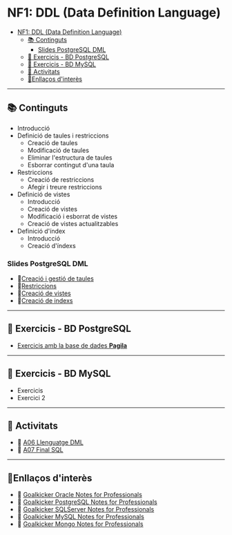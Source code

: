 # NF1: DDL (Data Definition Language)

- [NF1: DDL (Data Definition Language)](#nf1-ddl-data-definition-language)
  - [:books: Continguts](#books-continguts)
    - [Slides PostgreSQL DML](#slides-postgresql-dml)
  - [:notebook: Exercicis - BD PostgreSQL](#notebook-exercicis---bd-postgresql)
  - [:notebook: Exercicis - BD MySQL](#notebook-exercicis---bd-mysql)
  - [:pencil: Activitats](#pencil-activitats)
  - [:link:Enllaços d'interès](#linkenllaços-dinterès)

---

## <a id="continguts"></a>:books: Continguts

- Introducció
- Definició de taules i restriccions
  - Creació de taules
  - Modificació de taules
  - Eliminar l'estructura de taules
  - Esborrar contingut d'una taula
- Restriccions
  - Creació de restriccions
  - Afegir i treure restriccions
- Definició de vistes
  - Introducció
  - Creació de vistes
  - Modificació i esborrat de vistes
  - Creació de vistes actualitzables
- Definició d'índex
  - Introducció
  - Creació d'índexs

### Slides PostgreSQL DML

- :blue_book:[Creació i gestió de taules](CONTINGUTS/M02_UF2_NF2_DOC00_Creacio_i_gestio_de_taules_v2023.pdf)
- :blue_book:[Restriccions](CONTINGUTS/M02_UF2_NF2_DOC01_Restricciones_v2023.pdf)
- :blue_book:[Creació de vistes](CONTINGUTS/M02_UF2_NF2_DOC03_Creacio_Vistes_v2023.pdf)
- :blue_book:[Creació de indexs](CONTINGUTS/M02_UF2_NF2_DOC02_Creacio_Index_v2023.pdf)

---

## <a id="exercicis-pgsql"></a>:notebook: Exercicis - BD PostgreSQL

- [Exercicis amb la base de dades **Pagila**](EXERCICIS/08-dml_ddl_pagila.md)

---

## <a id="exercicis-mysql"></a>:notebook: Exercicis - BD MySQL

- Exercicis
- Exercici 2

---

## <a id="activitats"></a>:pencil: Activitats

- :pencil: [A06 Llenguatge DML](ACTIVITATS/M02_UF2_NF2_Pràctica_A06_Llenguatge%20DDL_v2023.docx)
- :pencil: [A07 Final SQL](ACTIVITATS/M02_UF2_NF2_Pràctica_A07_FinalSQL_V2023.docx)

---

## <a id="links"></a>:link:Enllaços d'interès

- :link: [Goalkicker Oracle Notes for Professionals](https://goalkicker.com/PostgreSQLBook/)
- :link: [Goalkicker PostgreSQL Notes for Professionals](https://goalkicker.com/OracleDatabaseBook/)
- :link: [Goalkicker SQLServer Notes for Professionals](https://goalkicker.com/MicrosoftSQLServerBook/)
- :link: [Goalkicker MySQL Notes for Professionals](https://goalkicker.com/MySQLBook/)
- :link: [Goalkicker Mongo Notes for Professionals](https://goalkicker.com/MongoBook/)
